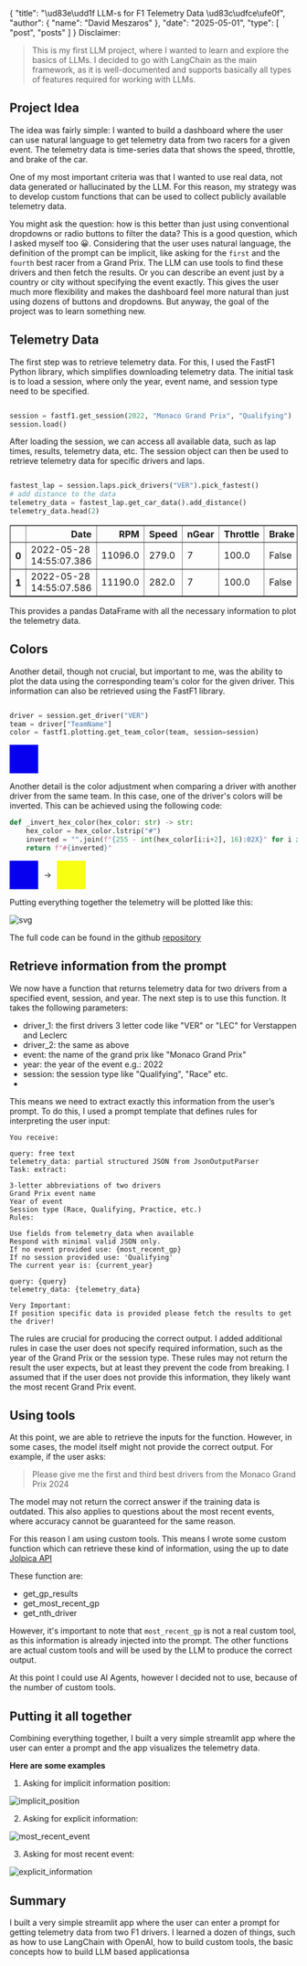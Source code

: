 {
  "title": "\ud83e\udd1f LLM-s for F1 Telemetry Data \ud83c\udfce\ufe0f",
  "author": {
    "name": "David Meszaros"
  },
  "date": "2025-05-01",
  "type": [
    "post",
    "posts"
  ]
}
Disclaimer:
> This is my first LLM project, where I wanted to learn and explore the basics of LLMs. I decided to go with LangChain as the main framework, as it is well-documented and supports basically all types of features required for working with LLMs.

## Project Idea

The idea was fairly simple: I wanted to build a dashboard where the user can use natural language to get telemetry data from two racers for a given event. The telemetry data is time-series data that shows the speed, throttle, and brake of the car. 

One of my most important criteria was that I wanted to use real data, not data generated or hallucinated by the LLM. For this reason, my strategy was to develop custom functions that can be used to collect publicly available telemetry data.

You might ask the question: how is this better than just using conventional dropdowns or radio buttons to filter the data? This is a good question, which I asked myself too 😀. Considering that the user uses natural language, the definition of the prompt can be implicit, like asking for the `first` and the `fourth` best racer from a Grand Prix. The LLM can use tools to find these drivers and then fetch the results. Or you can describe an event just by a country or city without specifying the event exactly. This gives the user much more flexibility and makes the dashboard feel more natural than just using dozens of buttons and dropdowns. But anyway, the goal of the project was to learn something new.

## Telemetry Data

The first step was to retrieve telemetry data. For this, I used the FastF1 Python library, which simplifies downloading telemetry data. The initial task is to load a session, where only the year, event name, and session type need to be specified.

```python

session = fastf1.get_session(2022, "Monaco Grand Prix", "Qualifying")
session.load()
```

After loading the session, we can access all available data, such as lap times, results, telemetry data, etc.
The session object can then be used to retrieve telemetry data for specific drivers and laps.

```python

fastest_lap = session.laps.pick_drivers("VER").pick_fastest()
# add distance to the data
telemetry_data = fastest_lap.get_car_data().add_distance()
telemetry_data.head(2)
```




<div>
<style scoped>
    .dataframe tbody tr th:only-of-type {
        vertical-align: middle;
    }

    .dataframe tbody tr th {
        vertical-align: top;
    }

    .dataframe thead th {
        text-align: right;
    }
</style>
<table border="1" class="dataframe">
  <thead>
    <tr style="text-align: right;">
      <th></th>
      <th>Date</th>
      <th>RPM</th>
      <th>Speed</th>
      <th>nGear</th>
      <th>Throttle</th>
      <th>Brake</th>
      <th>DRS</th>
      <th>Source</th>
      <th>Time</th>
      <th>SessionTime</th>
      <th>Distance</th>
    </tr>
  </thead>
  <tbody>
    <tr>
      <th>0</th>
      <td>2022-05-28 14:55:07.386</td>
      <td>11096.0</td>
      <td>279.0</td>
      <td>7</td>
      <td>100.0</td>
      <td>False</td>
      <td>12</td>
      <td>car</td>
      <td>0 days 00:00:00.085000</td>
      <td>0 days 01:10:06.992000</td>
      <td>6.587500</td>
    </tr>
    <tr>
      <th>1</th>
      <td>2022-05-28 14:55:07.586</td>
      <td>11190.0</td>
      <td>282.0</td>
      <td>7</td>
      <td>100.0</td>
      <td>False</td>
      <td>12</td>
      <td>car</td>
      <td>0 days 00:00:00.285000</td>
      <td>0 days 01:10:07.192000</td>
      <td>22.254167</td>
    </tr>
  </tbody>
</table>
</div>



This provides a pandas DataFrame with all the necessary information to plot the telemetry data.

## Colors

Another detail, though not crucial, but important to me, was the ability to plot the data using the corresponding team's color for the given driver. This information can also be retrieved using the FastF1 library.

```python

driver = session.get_driver("VER")
team = driver["TeamName"]
color = fastf1.plotting.get_team_color(team, session=session)
```


<div style="width: 50px; height: 50px; background-color: #0600ef;"></div>


Another detail is the color adjustment when comparing a driver with another driver from the same team. In this case, one of the driver's colors will be inverted. This can be achieved using the following code:

```python
def _invert_hex_color(hex_color: str) -> str:
    hex_color = hex_color.lstrip("#")
    inverted = "".join(f"{255 - int(hex_color[i:i+2], 16):02X}" for i in (0, 2, 4))
    return f"#{inverted}"
```



<div style="display: flex; align-items: center;">
    <div style="width: 50px; height: 50px; background-color: #0600ef;"></div>
    <div style="margin: 0 10px;">&#8594;</div>
    <div style="width: 50px; height: 50px; background-color: #F9FF10;"></div>
</div>



Putting everything together the telemetry will be plotted like this:


    
![svg](resources/output_14_0.svg)
    


The full code can be found in the github [repository](https://github.com/meszdav/f1-playground)

## Retrieve information from the prompt

We now have a function that returns telemetry data for two drivers from a specified event, session, and year. The next step is to use this function. It takes the following parameters:
- driver_1: the first drivers 3 letter code like "VER" or "LEC" for Verstappen and Leclerc
- driver_2: the same as above
- event: the name of the grand prix like "Monaco Grand Prix"
- year: the year of the event e.g.: 2022
- session: the session type like "Qualifying", "Race" etc.
- 
This means we need to extract exactly this information from the user’s prompt. To do this, I used a prompt template that defines rules for interpreting the user input:


```
You receive:

query: free text
telemetry_data: partial structured JSON from JsonOutputParser
Task: extract:

3-letter abbreviations of two drivers
Grand Prix event name
Year of event
Session type (Race, Qualifying, Practice, etc.)
Rules:

Use fields from telemetry_data when available
Respond with minimal valid JSON only.
If no event provided use: {most_recent_gp}
If no session provided use: 'Qualifying'
The current year is: {current_year}

query: {query}
telemetry_data: {telemetry_data}

Very Important:
If position specific data is provided please fetch the results to get the driver!
```

The rules are crucial for producing the correct output. I added additional rules in case the user does not specify required information, such as the year of the Grand Prix or the session type. These rules may not return the result the user expects, but at least they prevent the code from breaking. I assumed that if the user does not provide this information, they likely want the most recent Grand Prix event.

## Using tools

At this point, we are able to retrieve the inputs for the function. However, in some cases, the model itself might not provide the correct output. For example, if the user asks:
> Please give me the first and third best drivers from the Monaco Grand Prix 2024

The model may not return the correct answer if the training data is outdated. This also applies to questions about the most recent events, where accuracy cannot be guaranteed for the same reason.

For this reason I am using custom tools. This means I wrote some custom function which can retrieve these kind of information, using the up to date [Jolpica API](https://github.com/jolpica/jolpica-f1)

These function are: 
- get_gp_results
- get_most_recent_gp
- get_nth_driver

However, it's important to note that `most_recent_gp` is not a real custom tool, as this information is already injected into the prompt. The other functions are actual custom tools and will be used by the LLM to produce the correct output.

At this point I  could use AI Agents, however I decided not to use, because of the number of custom tools.

## Putting it all together

Combining everything together, I built a very simple streamlit app where the user can enter a prompt and the app visualizes the telemetry data.

**Here are some examples**

1. Asking for implicit information position:

![implicit_position](assets/screen_recording_0.gif)

2. Asking for explicit information:

![most_recent_event](assets/screen_recording_1.gif)

3. Asking for most recent event:
   
![explicit_information](assets/screen_recording_2.gif)

## Summary

I built a very simple streamlit app where the user can enter a prompt for getting telemetry data from two F1 drivers. I learned a dozen of things, such as how to use LangChain with OpenAI, how to build custom tools, the basic concepts how to build LLM based applicationsa
